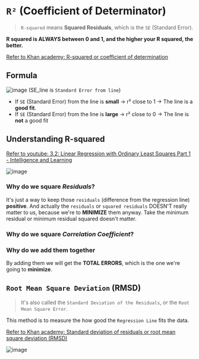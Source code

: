# `R²` (Coefficient of Determinator)
> `R-squared` means **Squared Residuals**, which is the `SE` (Standard Error).

**R squared is ALWAYS between 0 and 1, and the higher your R squared, the better.**

[Refer to Khan academy: R-squared or coefficient of determination](https://www.khanacademy.org/math/ap-statistics/bivariate-data-ap/modal/v/r-squared-or-coefficient-of-determination)


## Formula

![image](https://user-images.githubusercontent.com/14041622/43886827-8d98166c-9bef-11e8-8443-45a2830a67e9.png)
(SE_line is `Standard Error from line`)

- If `SE` (Standard Error) from the line is **small**   ->   r² close to 1   ->  The line is a **good fit**.
- If `SE` (Standard Error) from the line is **large**   ->   r² close to 0   ->    The line is **not** a good fit

## Understanding R-squared
[Refer to youtube: 3.2: Linear Regression with Ordinary Least Squares Part 1 - Intelligence and Learning](https://www.youtube.com/watch?v=szXbuO3bVRk)

![image](https://user-images.githubusercontent.com/14041622/43886435-449b4764-9bee-11e8-9996-b05c33876e04.png)

### Why do we square _Residuals_?
It's just a way to keep those `residuals` (difference from the regression line) **positive**.
And actually the `residuals` or `squared residuals` DOESN'T really matter to us, 
because we're to **MINIMIZE** them anyway. Take the minimum residual or minimum residual squared doesn't matter.


### Why do we square _Correlation Coefficient_?


### Why do we add them together
By adding them we will get the **TOTAL ERRORS**, which is the one we're going to **minimize**.



## `Root Mean Square Deviation` (RMSD)
> It's also called the `Standard Deviation of the Residuals`, or the `Root Mean Square Error`.

This method is to measure the how good the `Regression Line` fits the data.

[Refer to Khan academy: Standard deviation of residuals or root mean square deviation (RMSD)](https://www.khanacademy.org/math/ap-statistics/bivariate-data-ap/modal/v/standard-dev-residuals)

![image](https://user-images.githubusercontent.com/14041622/43888491-63192f5c-9bf4-11e8-9f54-01f2d3131ae8.png)
